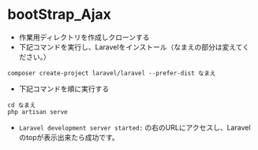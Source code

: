 # bootStrap_Ajax

- 作業用ディレクトリを作成しクローンする
- 下記コマンドを実行し、Laravelをインストール（なまえの部分は変えてください。）
```
composer create-project laravel/laravel --prefer-dist なまえ
```
- 下記コマンドを順に実行する
```
cd なまえ
php artisan serve
```
- `Laravel development server started:` の右のURLにアクセスし、Laravelのtopが表示出来たら成功です。
